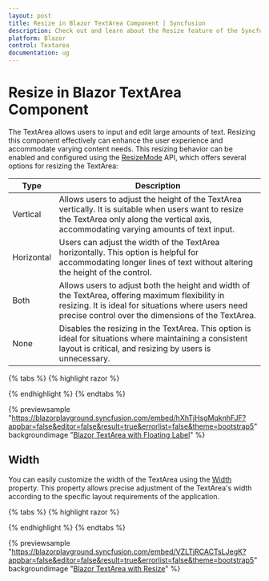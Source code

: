 ```yaml
---
layout: post
title: Resize in Blazor TextArea Component | Syncfusion
description: Check out and learn about the Resize feature of the Syncfusion Blazor TextArea component and explore much more functionality.
platform: Blazor
control: Textarea
documentation: ug
---
```


# Resize in Blazor TextArea Component

The TextArea allows users to input and edit large amounts of text. Resizing this component effectively can enhance the user experience and accommodate varying content needs. This resizing behavior can be enabled and configured using the [ResizeMode](https://help.syncfusion.com/cr/blazor/Syncfusion.Blazor.Inputs.SfTextArea.html#Syncfusion_Blazor_Inputs_SfTextArea_ResizeMode) API, which offers several options for resizing the TextArea:

| Type  | Description |
| -- | -- |
| Vertical  | Allows users to adjust the height of the TextArea vertically. It is suitable when users want to resize the TextArea only along the vertical axis, accommodating varying amounts of text input. |
| Horizontal | Users can adjust the width of the TextArea horizontally. This option is helpful for accommodating longer lines of text without altering the height of the control. |
| Both | Allows users to adjust both the height and width of the TextArea, offering maximum flexibility in resizing. It is ideal for situations where users need precise control over the dimensions of the TextArea. |
| None | Disables the resizing in the TextArea. This option is ideal for situations where maintaining a consistent layout is critical, and resizing by users is unnecessary. |

{% tabs %}
{% highlight razor %}

<SfTextArea Placeholder='Enter the Address' ResizeMode='Resize.Both'></SfTextArea>

{% endhighlight %}
{% endtabs %}

{% previewsample "https://blazorplayground.syncfusion.com/embed/hXhTjHsgMqknhFJF?appbar=false&editor=false&result=true&errorlist=false&theme=bootstrap5" backgroundimage "[Blazor TextArea with Floating Label](./images/blazor-textarea-resize.png)" %}

## Width

You can easily customize the width of the TextArea using the [Width](https://help.syncfusion.com/cr/blazor/Syncfusion.Blazor.Inputs.SfTextArea.html#Syncfusion_Blazor_Inputs_SfTextArea_Width) property. This property allows precise adjustment of the TextArea's width according to the specific layout requirements of the application.

{% tabs %}
{% highlight razor %}

<SfTextArea Placeholder='Enter the Address' Width="500" ResizeMode='Resize.Both'></SfTextArea>

{% endhighlight %}
{% endtabs %}

{% previewsample "https://blazorplayground.syncfusion.com/embed/VZLTjRCACTsLJegK?appbar=false&editor=false&result=true&errorlist=false&theme=bootstrap5" backgroundimage "[Blazor TextArea with Resize](./images/blazor-textarea-resize-width.png)" %}
